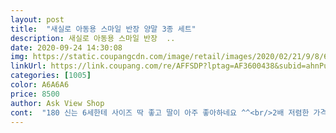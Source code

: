 ```yaml
---
layout: post 
title:  "새실로 아동용 스마일 반장 양말 3종 세트" 
description: 새실로 아동용 스마일 반장  ..
date: 2020-09-24 14:30:08 
img: https://static.coupangcdn.com/image/retail/images/2020/02/21/9/8/6b10cd37-f2a3-43bd-9f4b-4ab50097a72a.jpg 
linkUrl: https://link.coupang.com/re/AFFSDP?lptag=AF3600438&subid=ahnPublicAsk&pageKey=1279924513&itemId=2287736393&vendorItemId=70284798849&traceid=V0-113-7f62be5f25ba4791 
categories: [1005] 
color: A6A6A6 
price: 8500 
author: Ask View Shop 
cont:  "180 신는 6세한테 사이즈 딱 좋고 딸이 아주 좋아하네요 ^^<br/>2배 저렴한 가격에 샀네요^^<br/>날씬이만가능한 양말!<br/>블로그 마켓에 파는것보다<br/>스마일 양말 찾고 있었는데,<br/>이 가격에 이 재질 너무 좋네요<br/>코디하기 좋아요<br/>퀄리티도 좋아요.<br/> 추천!!<br/>" 
---
```

